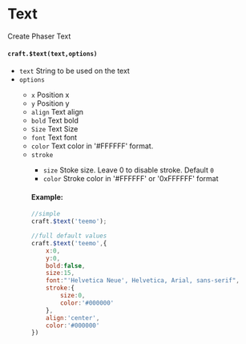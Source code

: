 # Text

Create Phaser Text

#### `craft.$text(text,options)`

- `text` <String> String to be used on the text
- `options` <Object>
  - `x` <Number> Position x
  - `y` <Number> Position y
  - `align` <String> Text align
  - `bold` <Boolean> Text bold
  - `Size` <Number> Text Size
  - `font` <String> Text font
  - `color` <String> Text color in '#FFFFFF' format.
  - `stroke` <Object>
    - `size` <Number> Stoke size. Leave 0 to disable stroke. Default `0`
    - `color` <String> Stroke color in '#FFFFFF' or '0xFFFFFF' format

<!-- protosTpl -->

#### Example:

```javascript
//simple
craft.$text('teemo');

//full default values
craft.$text('teemo',{
	x:0,
	y:0,
	bold:false,
	size:15,
	font:"'Helvetica Neue', Helvetica, Arial, sans-serif",
	stroke:{
		size:0,
		color:'#000000'
	},
	align:'center',
	color:'#000000'
})
```
